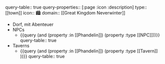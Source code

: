 query-table:: true
query-properties:: [:page :icon :description]
type:: [[town]]
icon:: 🏙️
domain:: [[Great Kingdom Neverwinter]]

- Dorf, mit Abenteuer
- NPCs
	- {{query (and (property :in [[Phandelin]]) (property :type [[NPC]]))}}
	  query-table:: true
- Taverns
	- {{query (and (property :in [[Phandelin]]) (property :type [[Tavern]] ))}}
	  query-table:: true